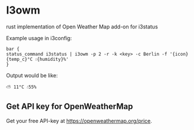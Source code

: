 # I3owm

rust implementation of Open Weather Map add-on for i3status

Example usage in i3config:

```
bar {
status_command i3status | i3owm -p 2 -r -k <key> -c Berlin -f '{icon} {temp_c}°C 💧{humidity}%'
}
```

Output would be like:

```
⛅ 11°C 💧55%
```

## Get API key for OpenWeatherMap

Get your free API-key at https://openweathermap.org/price.
